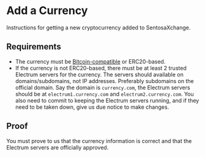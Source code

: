 # Add a Currency

Instructions for getting a new cryptocurrency added to SentosaXchange.

## Requirements

- The currency must be [Bitcoin-compatible](https://docs.komodoplatform.com/barterDEX/get-listed-barterDEX.html) or ERC20-based.
- If the currency is not ERC20-based, there must be at least 2 trusted Electrum servers for the currency. The servers should available on domains/subdomains, not IP addresses. Preferably subdomains on the official domain. Say the domain is `currency.com`, the Electrum servers should be at `electrum1.currency.com` and `electrum2.currency.com`. You also need to commit to keeping the Electrum servers running, and if they need to be taken down, give us due notice to make changes.

## Proof

You must prove to us that the currency information is correct and that the Electrum servers are officially approved.
